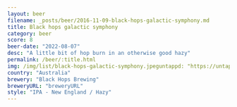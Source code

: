 ```yaml
---
layout: beer
filename: _posts/beer/2016-11-09-black-hops-galactic-symphony.md
title: Black hops galactic symphony
category: beer
score: 8
beer-date: "2022-08-07"
desc: "A little bit of hop burn in an otherwise good hazy"
permalink: /beer/:title.html
img: /img/list/black-hops-galactic-symphony.jpeguntappd: "https://untappd.com/b/black-hops-brewing-galactic-symphony/4754914"
country: "Australia"
brewery: "Black Hops Brewing"
breweryURL: "breweryURL"
style: "IPA - New England / Hazy"
---
```

